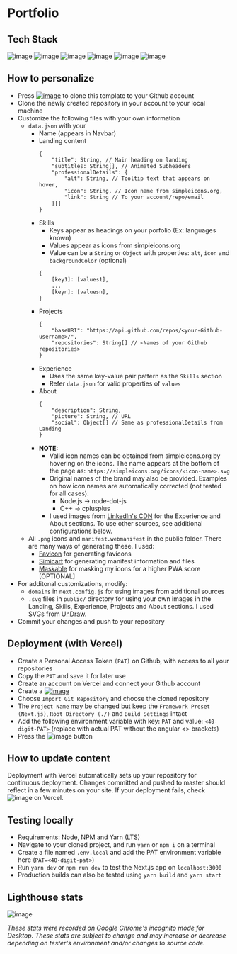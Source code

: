 # Portfolio
## Tech Stack

![image](https://img.shields.io/badge/React-20232A?style=for-the-badge&logo=react&logoColor=61DAFB)
![image](https://img.shields.io/badge/Material--UI-0081CB?style=for-the-badge&logo=material-ui&logoColor=white)
![image](https://img.shields.io/badge/UnDraw-6C63FF?style=for-the-badge&logo=svg&logoColor=white)
![image](https://img.shields.io/badge/Simple%20Icons-111111?style=for-the-badge&logo=simple-icons&logoColor=white)
![image](https://img.shields.io/badge/Nextjs-000000?style=for-the-badge&logo=next.js&logoColor=white)
![image](https://img.shields.io/badge/Vercel-000000?style=for-the-badge&logo=vercel&logoColor=white)

## How to personalize
- Press [![image](https://img.shields.io/badge/Use%20this%20template-2EA043?style=for-the-badge)](https://github.com/kausko/Portfolio/generate) to clone this template to your Github account
- Clone the newly created repository in your account to your local machine
- Customize the following files with your own information
    - `data.json` with your
        - Name (appears in Navbar)
        - Landing content
            ```
            {
                "title": String, // Main heading on landing
                "subtitles: String[], // Animated Subheaders
                "professionalDetails": {
                    "alt": String, // Tooltip text that appears on hover,
                    "icon": String, // Icon name from simpleicons.org,
                    "link": String // To your account/repo/email
                }[]
            }
            ```
        - Skills
            - Keys appear as headings on your porfolio (Ex: languages known)
            - Values appear as icons from simpleicons.org
            - Value can be a `String` or `Object` with properties: `alt`, `icon` and `backgroundColor` (optional)
            ```
            {
                [key1]: [values1],
                ...
                [keyn]: [valuesn],
            }
            ```
        - Projects
            ```
            {
                "baseURI": "https://api.github.com/repos/<your-Github-username>/",
                "repositories": String[] // <Names of your Github repositories>
            }
            ```
        - Experience
            - Uses the same key-value pair pattern as the `Skills` section
            - Refer `data.json` for valid properties of `values`
        - About
            ```
            {
                "description": String,
                "picture": String, // URL
                "social": Object[] // Same as professionalDetails from Landing
            }
            ```
        - **NOTE:**
            - Valid icon names can be obtained from simpleicons.org by hovering on the icons. The name appears at the bottom of the page as: `https://simpleicons.org/icons/<icon-name>.svg`
            - Original names of the brand may also be provided. Examples on how icon names are automatically corrected (not tested for all cases): 
                - Node.js -> node-dot-js
                - C++ -> cplusplus
            - I used images from [LinkedIn's CDN](media-exp1.licdn.com) for the Experience and About sections. To use other sources, see additional configurations below.
    - All `.png` icons and `manifest.webmanifest` in the public folder. There are many ways of generating these. I used:
        - [Favicon](https://favicon.io/) for generating favicons
        - [Simicart](https://www.simicart.com/manifest-generator.html/) for generating manifest information and files
        - [Maskable](https://maskable.app/) for masking my icons for a higher PWA score [OPTIONAL]
- For additonal customizations, modify:
    - `domains` in `next.config.js` for using images from additional sources
    - `.svg` files in `public/` directory for using your own images in the Landing, Skills, Experience, Projects and About sections. I used SVGs from [UnDraw](undraw.co).
- Commit your changes and push to your repository

## Deployment (with Vercel)
- Create a Personal Access Token `(PAT)` on Github, with access to all your repositories
- Copy the `PAT` and save it for later use
- Create an account on Vercel and connect your Github account
- Create a [![image](https://img.shields.io/badge/New%20Project-000000?style=for-the-badge)](https://vercel.com/new)
- Choose `Import Git Repository` and choose the cloned repository
- The `Project Name` may be changed but keep the `Framework Preset (Next.js)`, `Root Directory (./)` and `Build Settings` intact
- Add the following environment variable with key: `PAT` and value: `<40-digit-PAT>` (replace with actual PAT without the angular <> brackets)
- Press the ![image](https://img.shields.io/badge/Deploy-0171F3?style=for-the-badge) button

## How to update content
Deployment with Vercel automatically sets up your repository for continuous deployment. Changes committed and pushed to master should reflect in a few minutes on your site. If your deployment fails, check ![image](https://img.shields.io/badge/Build%20Logs-ffffff) on Vercel.

## Testing locally
- Requirements: Node, NPM and Yarn (LTS)
- Navigate to your cloned project, and run `yarn` or `npm i` on a terminal
- Create a file named `.env.local` and add the PAT environment variable here (`PAT=<40-digit-pat>`)
- Run `yarn dev` or `npm run dev` to test the Next.js app on `localhost:3000`
- Production builds can also be tested using `yarn build` and `yarn start`

## Lighthouse stats
![image](https://raw.githubusercontent.com/kausko/Portfolio/master/public/Lighthouse.PNG?token=AMW772UHUMQCJSOBYSVYAQ3AHCTAY)

*These stats were recorded on Google Chrome's incognito mode for Desktop. These stats are subject to change and may increase or decrease depending on tester's environment and/or changes to source code.*